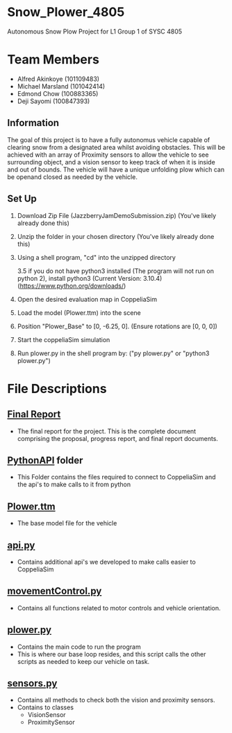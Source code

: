 # Snow_Plower_4805
Autonomous Snow Plow Project for L1 Group 1 of SYSC 4805
# Team Members
- Alfred Akinkoye (101109483)
- Michael Marsland (101042414)
- Edmond Chow (100883365)
- Deji Sayomi (100847393)

## Information
The goal of this project is to have a fully autonomus vehicle capable of clearing snow from a designated area whilst avoiding obstacles. This will be achieved with an array of Proximity sensors to allow the vehicle to see surrounding object, and a vision sensor to keep track of when it is inside and out of bounds. The vehicle will have a unique unfolding plow which can be openand closed as needed by the vehicle.
  
## Set Up
1. Download Zip File (JazzberryJamDemoSubmission.zip) (You've likely already done this)

2. Unzip the folder in your chosen directory (You've likely already done this)

3. Using a shell program, "cd" into the unzipped directory
    
    3.5 if you do not have python3 installed (The program will not run on python 2), install python3 (Current Version: 3.10.4) (https://www.python.org/downloads/)

4. Open the desired evaluation map in CoppeliaSim

5. Load the model (Plower.ttm) into the scene

6. Position "Plower_Base" to [0, -6.25, 0]. (Ensure rotations are [0, 0, 0])

7. Start the coppeliaSim simulation

8. Run plower.py in the shell program by: ("py plower.py" or "python3 plower.py")

# File Descriptions
  ## [Final Report](https://github.com/Alfred-Akinkoye/Snow_Plower_4805/blob/main/SYSC4805%20-%20L1_G1%20-%20Jazzberry%20Jam%20-%20Final%20Report.pdf)
  - The final report for the project. This is the complete document comprising the proposal, progress report, and final report documents.
  ## [PythonAPI](https://github.com/Alfred-Akinkoye/Snow_Plower_4805/tree/main/Main/PythonAPI) folder
  - This Folder contains the files required to connect to CoppeliaSim and the api's to make calls to it from python
  ## [Plower.ttm](https://github.com/Alfred-Akinkoye/Snow_Plower_4805/blob/main/Main/Plower.ttm)
  - The base model file for the vehicle
  ## [api.py](https://github.com/Alfred-Akinkoye/Snow_Plower_4805/blob/main/Main/api.py)
  - Contains additional api's we developed to make calls easier to CoppeliaSim
  ## [movementControl.py](https://github.com/Alfred-Akinkoye/Snow_Plower_4805/blob/main/Main/movementControl.py)
  - Contains all functions related to motor controls and vehicle orientation.
  ## [plower.py](https://github.com/Alfred-Akinkoye/Snow_Plower_4805/blob/main/Main/plower.py)
  - Contains the main code to run the program
  - This is where our base loop resides, and this script calls the other scripts as needed to keep our vehicle on task.
  ## [sensors.py](https://github.com/Alfred-Akinkoye/Snow_Plower_4805/blob/main/Main/sensors.py)
  - Contains all methods to check both the vision and proximity sensors.
  - Contains to classes
    - VisionSensor
    - ProximitySensor


